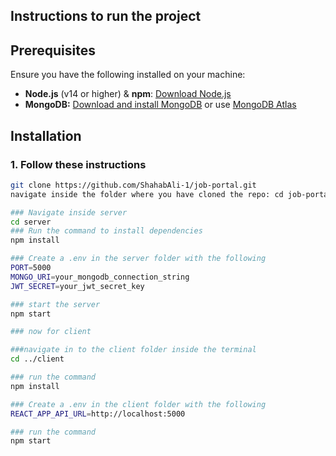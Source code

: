 ## Instructions to run the project

## Prerequisites

Ensure you have the following installed on your machine:

- **Node.js** (v14 or higher) & **npm**: [Download Node.js](https://nodejs.org/)
- **MongoDB:** [Download and install MongoDB](https://www.mongodb.com/) or use [MongoDB Atlas](https://www.mongodb.com/cloud/atlas)

## Installation

### 1. Follow these instructions

```bash
git clone https://github.com/ShahabAli-1/job-portal.git
navigate inside the folder where you have cloned the repo: cd job-portal

### Navigate inside server
cd server
### Run the command to install dependencies
npm install

### Create a .env in the server folder with the following
PORT=5000
MONGO_URI=your_mongodb_connection_string
JWT_SECRET=your_jwt_secret_key

### start the server
npm start

### now for client

###navigate in to the client folder inside the terminal
cd ../client

### run the command
npm install

### Create a .env in the client folder with the following
REACT_APP_API_URL=http://localhost:5000

### run the command
npm start










